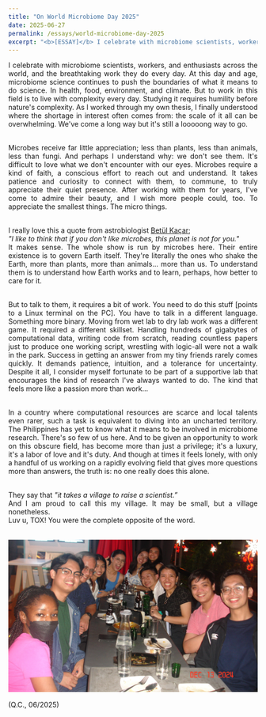 ```yaml
---
title: "On World Microbiome Day 2025"
date: 2025-06-27
permalink: /essays/world-microbiome-day-2025
excerpt: "<b>[ESSAY]</b> I celebrate with microbiome scientists, workers, and enthusiasts across the world, and the breathtaking work they do every day. At this day and age, microbiome science continues to push the boundaries of what it means to do science. In health, food, environment, and climate. But to work in this field is to live with complexity every day. Studying it requires humility before nature's complexity. As I worked through my own thesis, I finally understood where the shortage in interest often comes from: the scale of it all can be overwhelming. We've come a long way but it's still a looooong way to go."
---
```


<div style="text-align: justify;">I celebrate with microbiome scientists, workers, and enthusiasts across the world, and the breathtaking work they do every day. At this day and age, microbiome science continues to push the boundaries of what it means to do science. In health, food, environment, and climate. But to work in this field is to live with complexity every day. Studying it requires humility before nature's complexity. As I worked through my own thesis, I finally understood where the shortage in interest often comes from: the scale of it all can be overwhelming. We've come a long way but it's still a looooong way to go.<br><br>

Microbes receive far little appreciation; less than plants, less than animals, less than fungi. And perhaps I understand why: we don't see them. It's difficult to love what we don't encounter with our eyes. Microbes require a kind of faith, a conscious effort to reach out and understand. It takes patience and curiosity to connect with them, to commune, to truly appreciate their quiet presence. After working with them for years, I've come to admire their beauty, and I wish more people could, too. To appreciate the smallest things. The micro things.<br><br>

I really love this a quote from astrobiologist <a href="https://www.kacarlab.org/people" target="_blank">Betül Kaçar</a>;<br>
<i>"I like to think that if you don't like microbes, this planet is not for you."</i><br>
It makes sense. The whole show is run by microbes here. Their entire existence is to govern Earth itself. They're literally the ones who shake the Earth, more than plants, more than animals... more than us. To understand them is to understand how Earth works and to learn, perhaps, how better to care for it.<br><br>

But to talk to them, it requires a bit of work. You need to do this stuff [points to a Linux terminal on the PC]. You have to talk in a different language. Something more binary. Moving from wet lab to dry lab work was a different game. It required a different skillset. Handling hundreds of gigabytes of computational data, writing code from scratch, reading countless papers just to produce one working script, wrestling with logic-all were not a walk in the park. Success in getting an answer from my tiny friends rarely comes quickly. It demands patience, intuition, and a tolerance for uncertainty. Despite it all, I consider myself fortunate to be part of a supportive lab that encourages the kind of research I've always wanted to do. The kind that feels more like a passion more than work...<br><br>

In a country where computational resources are scarce and local talents even rarer, such a task is equivalent to diving into an uncharted territory. The Philippines has yet to know what it means to be involved in microbiome research. There's so few of us here. And to be given an opportunity to work on this obscure field, has become more than just a privilege; it's a luxury, it's a labor of love and it's duty. And though at times it feels lonely, with only a handful of us working on a rapidly evolving field that gives more questions more than answers, the truth is: no one really does this alone.<br><br>

They say that <i>"it takes a village to raise a scientist.”</i><br>
And I am proud to call this my village. It may be small, but a village nonetheless.<br>
Luv u, TOX! You were the complete opposite of the word.<br><br>

<img src="/images/tox2024.jpeg"><br>

(Q.C., 06/2025)
